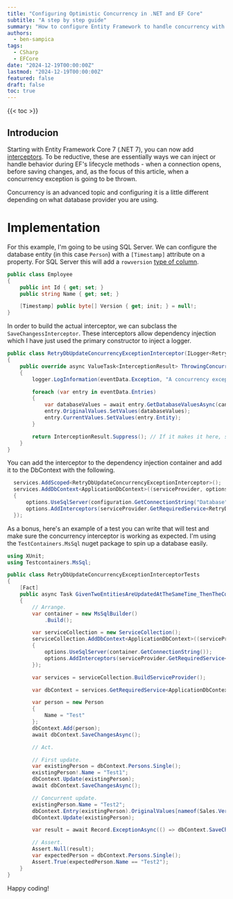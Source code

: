 ```yaml
---
title: "Configuring Optimistic Concurrency in .NET and EF Core"
subtitle: "A step by step guide"
summary: "How to configure Entity Framework to handle concurrency with .NET 7 or greater."
authors:
  - ben-sampica
tags:
  - CSharp
  - EFCore
date: "2024-12-19T00:00:00Z"
lastmod: "2024-12-19T00:00:00Z"
featured: false
draft: false
toc: true
---
```


{{< toc >}}

## Introducion

Starting with Entity Framework Core 7 (.NET 7), you can now add [interceptors](https://learn.microsoft.com/en-us/ef/core/logging-events-diagnostics/interceptors). To be reductive, these are essentially ways we can inject or handle behavior during EF's lifecycle methods - when a connection opens, before saving changes, and, as the focus of this article, when a concurrency exception is going to be thrown.

Concurrency is an advanced topic and configuring it is a little different depending on what database provider you are using. 

# Implementation

For this example, I'm going to be using SQL Server. We can configure the database entity (in this case `Person`) with a `[Timestamp]` attribute on a property. For SQL Server this will add a `rowversion` [type of column](https://learn.microsoft.com/en-us/sql/t-sql/data-types/rowversion-transact-sql?view=sql-server-ver16).

```csharp
public class Employee
{
    public int Id { get; set; }
    public string Name { get; set; }

    [Timestamp] public byte[] Version { get; init; } = null!;
}
```

In order to build the actual interceptor, we can subclass the `SaveChangessInterceptor`. These interceptors allow dependency injection which I have just used the primary constructor to inject a logger.

```csharp
public class RetryDbUpdateConcurrencyExceptionInterceptor(ILogger<RetryDbUpdateConcurrencyExceptionInterceptor> logger) : SaveChangesInterceptor
{
    public override async ValueTask<InterceptionResult> ThrowingConcurrencyExceptionAsync(ConcurrencyExceptionEventData eventData, InterceptionResult result, CancellationToken cancellationToken = default)
    {
        logger.LogInformation(eventData.Exception, "A concurrency exception occurred and a retry will be attempted.");

        foreach (var entry in eventData.Entries)
        {
            var databaseValues = await entry.GetDatabaseValuesAsync(cancellationToken) ?? throw new DbUpdateException("The entity being updated no longer exists in the database.");
            entry.OriginalValues.SetValues(databaseValues);
            entry.CurrentValues.SetValues(entry.Entity);
        }

        return InterceptionResult.Suppress(); // If it makes it here, suppress the exception.
    }
}
```

You can add the interceptor to the dependency injection container and add it to the DbContext with the following.

```csharp
  services.AddScoped<RetryDbUpdateConcurrencyExceptionInterceptor>();
  services.AddDbContext<ApplicationDbContext>((serviceProvider, options) =>
  {
      options.UseSqlServer(configuration.GetConnectionString("Database"));
      options.AddInterceptors(serviceProvider.GetRequiredService<RetryDbUpdateConcurrencyExceptionInterceptor>()); // Pull the interceptor from the service provider and add it to the DbContext.
  });
```

As a bonus, here's an example of a test you can write that will test and make sure the concurrency interceptor is working as expected. I'm using the `TestContainers.MsSql` nuget package to spin up a database easily.

```csharp
using XUnit;
using Testcontainers.MsSql;

public class RetryDbUpdateConcurrencyExceptionInterceptorTests
{
    [Fact]
    public async Task GivenTwoEntitiesAreUpdatedAtTheSameTime_ThenTheConcurrencyExceptionIsResolved()
    {
        // Arrange.
        var container = new MsSqlBuilder()
            .Build();

        var serviceCollection = new ServiceCollection();
        serviceCollection.AddDbContext<ApplicationDbContext>((serviceProvider, options) =>
        {
            options.UseSqlServer(container.GetConnectionString());
            options.AddInterceptors(serviceProvider.GetRequiredService<RetryDbUpdateConcurrencyExceptionInterceptor>());
        });

        var services = serviceCollection.BuildServiceProvider();

        var dbContext = services.GetRequiredService<ApplicationDbContext>();

        var person = new Person
        {
            Name = "Test"
        };
        dbContext.Add(person);
        await dbContext.SaveChangesAsync();

        // Act.

        // First update.
        var existingPerson = dbContext.Persons.Single();
        existingPerson!.Name = "Test1";
        dbContext.Update(existingPerson);
        await dbContext.SaveChangesAsync();

        // Concurrent update.
        existingPerson.Name = "Test2";
        dbContext.Entry(existingPerson).OriginalValues[nameof(Sales.Version)] = person.Version; // Assign this to the same version so that both updates have the same version number.
        dbContext.Update(existingPerson);

        var result = await Record.ExceptionAsync(() => dbContext.SaveChangesAsync());

        // Assert.
        Assert.Null(result);
        var expectedPerson = dbContext.Persons.Single();
        Assert.True(expectedPerson.Name == "Test2");
    }
}
```

Happy coding!
